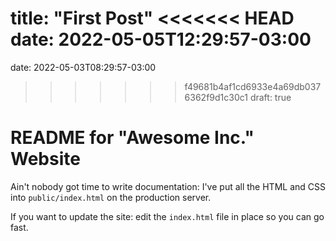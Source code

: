 title: "First Post"
<<<<<<< HEAD
date: 2022-05-05T12:29:57-03:00
=======
date: 2022-05-03T08:29:57-03:00
>>>>>>> f49681b4af1cd6933e4a69db0376362f9d1c30c1
draft: true

# README for "Awesome Inc." Website

   Ain't nobody got time to write documentation: I've put all the HTML and CSS into `public/index.html` on the production server.

   If you want to update the site: edit the `index.html` file in place so you can go fast.
   
   
